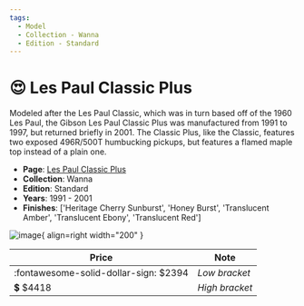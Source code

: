 ```yaml
---
tags:
  - Model
  - Collection - Wanna
  - Edition - Standard
---
```


# :heart_eyes: Les Paul Classic Plus

Modeled after the Les Paul Classic, which was in turn based off of the 1960 Les Paul, the Gibson Les Paul Classic Plus was manufactured from 1991 to 1997, but returned briefly in 2001. The Classic Plus, like the Classic, features two exposed 496R/500T humbucking pickups, but features a flamed maple top instead of a plain one.

* **Page**: [Les Paul Classic Plus](https://reverb.comhttps://reverb.com/ca/p/gibson-les-paul-classic-plus)
* **Collection**: Wanna
* **Edition**: Standard
* **Years**: 1991 - 2001
* **Finishes**: ['Heritage Cherry Sunburst', 'Honey Burst', 'Translucent Amber', 'Translucent Ebony', 'Translucent Red']

![image](https://rvb-img.reverb.com/image/upload/s--z8DoMnMp--/t_card-square/v1569619994/o8niaqoqlibur1kzed7e.jpg){ align=right width="200" }

| Price | Note    |
|-------|---------|
| :fontawesome-solid-dollar-sign: $2394 | _Low bracket_ |
| :heavy_dollar_sign: $4418 | _High bracket_ |
